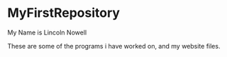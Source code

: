 # MyFirstRepository

My Name is Lincoln Nowell

These are some of the programs i have worked on,
and my website files.
